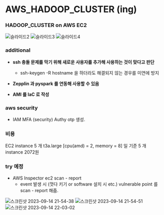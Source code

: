 # AWS_HADOOP_CLUSTER (ing)
### HADOOP_CLUSTER on AWS EC2

![슬라이드2](https://github.com/OwenKimcertified/AWS_HADOOP_CLUSTER/assets/99598620/23315313-7902-4e58-90dd-70ddfab30de2)
![슬라이드3](https://github.com/OwenKimcertified/AWS_HADOOP_CLUSTER/assets/99598620/8564b8ec-4dfa-4fd6-a16d-306275968d86)
![슬라이드4](https://github.com/OwenKimcertified/AWS_HADOOP_CLUSTER/assets/99598620/184af305-28af-44e2-ab88-d942d789025e)

### additional
- **ssh 충돌 문제를 막기 위해 새로운 사용자를 추가해 사용하는 것이 맞다고 판단**
  - ssh-keygen -R hostname 을 하더라도 해결되지 않는 경우를 미연에 방지

- **Zepplin 과 pyspark 를 연동해 사용할 수 있음**

- **AMI 를 IaC 로 작성**

### aws security
- IAM MFA (security) Authy otp 생성.

### 비용
EC2 instance 5 개 t3a.large [cpu(amd) = 2, memory = 8] 일 기준 5 개 instance 2072원

### try 예정
- AWS Inspector ec2 scan - report 
  - event 발생 시 (껏다 키기 or software 설치 시 etc.) vulnerable point 를 scan - report 해줌.

![스크린샷 2023-09-14 21-54-38](https://github.com/OwenKimcertified/AWS_HADOOP_CLUSTER/assets/99598620/982fdec9-7e06-4cf7-a1e2-dfe338f19779)
![스크린샷 2023-09-14 21-54-51](https://github.com/OwenKimcertified/AWS_HADOOP_CLUSTER/assets/99598620/ebe6831c-25b6-4180-b39e-609aed449fa4)
![스크린샷 2023-09-14 22-03-02](https://github.com/OwenKimcertified/AWS_HADOOP_CLUSTER/assets/99598620/2ce4eba5-4396-45bb-a466-e73852d1ad74)
